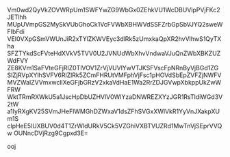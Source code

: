 Vm0wd2QyVkZOVWRpUm1SWFYwZG9WbGx0ZEhkVU1WcDBUVlpPVjFKc2JETlhh
MUpUVmpGS2MySkVUbGhoCk1VcFVWbXBHWVdSSFZrbGpSbVJYQ2sweWFIbFdi
VEI0VXpGSmVWUnJiR2xTYlZKWVEyc3dlRk5zUmxkaQpXR2hvVlhwS1QyTXha
SFZTYkdScFVteHdXVkV5TVV0U2JVNUdWbXhvVndwaVJuQnZWbXBKZUZWdFVY
ZE8KVm1SaFVteGFjRlZ0TlVOV1ZrVjVUVlYwVTJKSFVscFpNRnByVjBGd1ZG
SlZjRVpXYlhSVFV6RlZlRk5ZCmFHRUtVMFphVjFsc1pHOVdSbEpZVFZjNWFV
MVZWalZVVmxwcllXeGFjbGRzV2xkaVdHaE1Wa2RrZDJGVwpXbkppUkZwWFRW
WktTRmRXWkU5a1JscHpDbUZHVlV0WlYzaDNWREZXYzJGR1RsTldiWGd3V2tW
a1IyRXgKV25SVmJHeFlWMGhDZWxaV1dsZFhSVGxXWlVkR1YyVnJXakpXUm1S
clpHeE5lUXBUV0d4T1ZrWldURkV5Ck5VZGhiVXBTVUZRd1MwTnVjSEprVVQw
OUNncDVjRzg9Cgpxd3E=

ooj